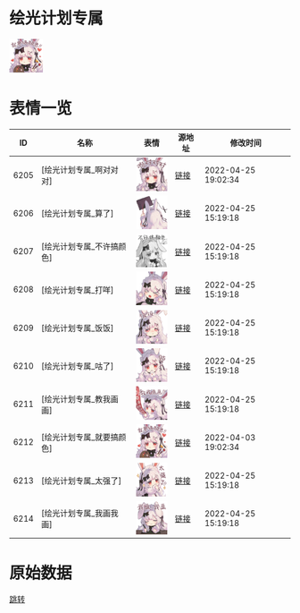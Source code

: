 # 绘光计划专属

<img src="./cover.png" height="60" alt="cover" />

# 表情一览

|ID|名称|表情|源地址|修改时间|
|----|----|----|----|----|
|6205|[绘光计划专属_啊对对对]|<img src="./pic/006205_%5B绘光计划专属_啊对对对%5D.png" height="60" alt="啊对对对"/>|[链接](http://i0.hdslb.com/bfs/emote/469253944de7abb3ffaf9bcc6dce2fc41e05009b.png)|2022-04-25 19:02:34|
|6206|[绘光计划专属_算了]|<img src="./pic/006206_%5B绘光计划专属_算了%5D.png" height="60" alt="算了"/>|[链接](http://i0.hdslb.com/bfs/emote/6f57a5908fdf12512174820fe72d7ef7b0b4a0bd.png)|2022-04-25 15:19:18|
|6207|[绘光计划专属_不许搞颜色]|<img src="./pic/006207_%5B绘光计划专属_不许搞颜色%5D.png" height="60" alt="不许搞颜色"/>|[链接](http://i0.hdslb.com/bfs/emote/c289aac27d19d8cc00e17f67d9555fcf8a3c3227.png)|2022-04-25 15:19:18|
|6208|[绘光计划专属_打咩]|<img src="./pic/006208_%5B绘光计划专属_打咩%5D.png" height="60" alt="打咩"/>|[链接](http://i0.hdslb.com/bfs/emote/37d41db1ee3039482d523d9b035c15a97c278156.png)|2022-04-25 15:19:18|
|6209|[绘光计划专属_饭饭]|<img src="./pic/006209_%5B绘光计划专属_饭饭%5D.png" height="60" alt="饭饭"/>|[链接](http://i0.hdslb.com/bfs/emote/1d0126a19420fbecfde610e613bdd73f31ed28dc.png)|2022-04-25 15:19:18|
|6210|[绘光计划专属_咕了]|<img src="./pic/006210_%5B绘光计划专属_咕了%5D.png" height="60" alt="咕了"/>|[链接](http://i0.hdslb.com/bfs/emote/fc46bf6760011c51be459b4857c14a3481b309fe.png)|2022-04-25 15:19:18|
|6211|[绘光计划专属_教我画画]|<img src="./pic/006211_%5B绘光计划专属_教我画画%5D.png" height="60" alt="教我画画"/>|[链接](http://i0.hdslb.com/bfs/emote/edccc526b0fafc8a65542ea57ad79f2b0a8e8d1a.png)|2022-04-25 15:19:18|
|6212|[绘光计划专属_就要搞颜色]|<img src="./pic/006212_%5B绘光计划专属_就要搞颜色%5D.png" height="60" alt="就要搞颜色"/>|[链接](http://i0.hdslb.com/bfs/emote/55daf208ff65bc899cd2879f156329e4bcfda6fe.png)|2022-04-03 19:02:34|
|6213|[绘光计划专属_太强了]|<img src="./pic/006213_%5B绘光计划专属_太强了%5D.png" height="60" alt="太强了"/>|[链接](http://i0.hdslb.com/bfs/emote/37b92481d6b70453119a0de526d1bf2305f22e05.png)|2022-04-25 15:19:18|
|6214|[绘光计划专属_我画我画]|<img src="./pic/006214_%5B绘光计划专属_我画我画%5D.png" height="60" alt="我画我画"/>|[链接](http://i0.hdslb.com/bfs/emote/9f67ac7f1001f2f4c10f6884ae4232f53f02aef0.png)|2022-04-25 15:19:18|

# 原始数据

[跳转](./raw.json)


